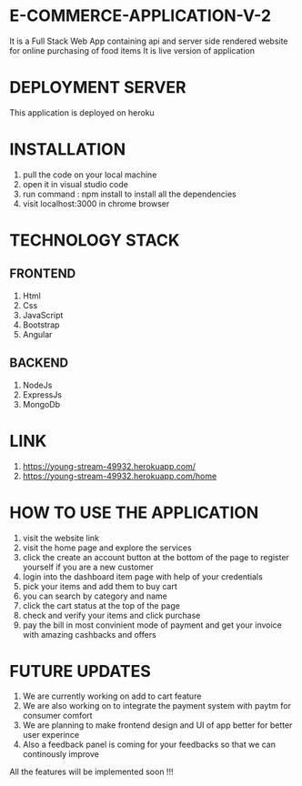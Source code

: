 # E-COMMERCE-APPLICATION-V-2
It is a Full Stack Web App containing api and server side rendered website for online purchasing of food items
It is live version of application


# DEPLOYMENT SERVER
This application is deployed on heroku

# INSTALLATION
1) pull the code on your local machine 
2) open it in visual studio code
3) run command : npm install to install all the dependencies
4) visit localhost:3000 in chrome browser


# TECHNOLOGY STACK

## FRONTEND
1) Html
2) Css
3) JavaScript
4) Bootstrap
5) Angular

## BACKEND
1) NodeJs
2) ExpressJs
3) MongoDb

# LINK
1) https://young-stream-49932.herokuapp.com/
2) https://young-stream-49932.herokuapp.com/home

# HOW TO USE THE APPLICATION
1) visit the website link
2) visit the home page and explore the services
3) click the create an account button at the bottom of the page to register yourself if you are a new customer
4) login into the dashboard item page with help of your credentials
5) pick your items and add them to buy cart
6) you can search by category and name 
7) click the cart status at the top of the page
8) check and verify your items and click purchase
9) pay the bill in most convinient mode of payment and get your invoice with amazing cashbacks and offers

# FUTURE UPDATES
1) We are currently working on add to cart feature 
2) We are also working on to integrate the payment system with paytm for consumer comfort
3) We are planning to make frontend design and UI of app better for better user experince
4) Also a feedback panel is coming for your feedbacks so that we can continously improve

All the features will be implemented soon !!!
